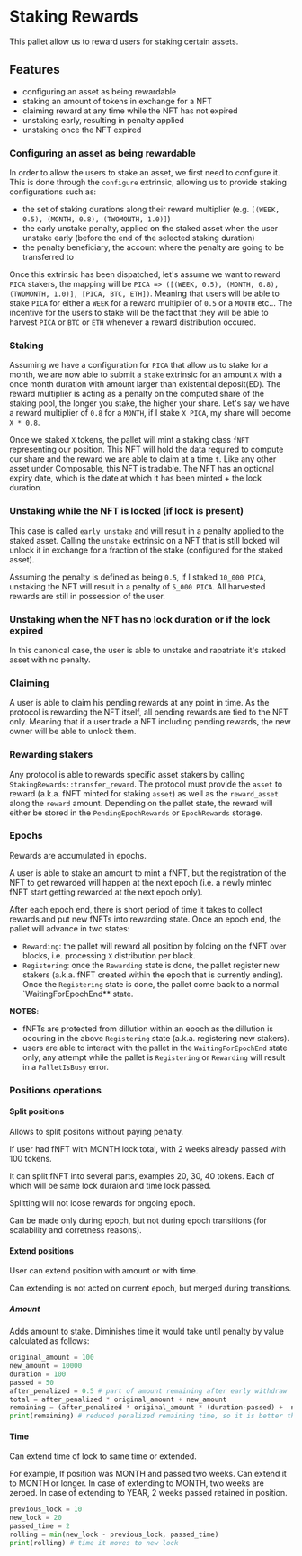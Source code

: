 # Staking Rewards

This pallet allow us to reward users for staking certain assets.

## Features

- configuring an asset as being rewardable
- staking an amount of tokens in exchange for a NFT
- claiming reward at any time while the NFT has not expired
- unstaking early, resulting in penalty applied
- unstaking once the NFT expired

### Configuring an asset as being rewardable

In order to allow the users to stake an asset, we first need to configure it.
This is done through the `configure` extrinsic, allowing us to provide staking
configurations such as:

- the set of staking durations along their reward multiplier (e.g. `[(WEEK,
  0.5), (MONTH, 0.8), (TWOMONTH, 1.0)]`)
- the early unstake penalty, applied on the staked asset when the user unstake
  early (before the end of the selected staking duration)
- the penalty beneficiary, the account where the penalty are going to be
  transferred to

Once this extrinsic has been dispatched, let's assume we want to reward `PICA`
stakers, the mapping will be `PICA => ([(WEEK, 0.5), (MONTH, 0.8), (TWOMONTH,
1.0)], [PICA, BTC, ETH])`. Meaning that users will be able to stake `PICA` for
either a `WEEK` for a reward multiplier of `0.5` or a `MONTH` etc... The
incentive for the users to stake will be the fact that they will be able to
harvest `PICA` or `BTC` or `ETH` whenever a reward distribution occured.

### Staking

Assuming we have a configuration for `PICA` that allow us to stake for a month,
we are now able to submit a `stake` extrinsic for an amount `X` with a once
month duration with amount larger than existential deposit(ED). The reward
multiplier is acting as a penalty on the computed share of the staking pool, the
longer you stake, the higher your share. Let's say we have a reward multiplier
of `0.8` for a `MONTH`, if I stake `X PICA`, my share will become `X * 0.8`.

Once we staked `X` tokens, the pallet will mint a staking class `fNFT`
representing our position. This NFT will hold the data required to compute our
share and the reward we are able to claim at a time `t`. Like any other asset
under Composable, this NFT is tradable. The NFT has an optional expiry date,
which is the date at which it has been minted + the lock duration.

### Unstaking while the NFT is locked (if lock is present)

This case is called `early unstake` and will result in a penalty applied to the
staked asset. Calling the `unstake` extrinsic on a NFT that is still locked will
unlock it in exchange for a fraction of the stake (configured for the staked
asset).

Assuming the penalty is defined as being `0.5`, if I staked `10_000 PICA`,
unstaking the NFT will result in a penalty of `5_000 PICA`. All harvested
rewards are still in possession of the user.

### Unstaking when the NFT has no lock duration or if the lock expired

In this canonical case, the user is able to unstake and rapatriate it's staked
asset with no penalty.

### Claiming

A user is able to claim his pending rewards at any point in time. As the
protocol is rewarding the NFT itself, all pending rewards are tied to the NFT
only. Meaning that if a user trade a NFT including pending rewards, the new
owner will be able to unlock them.

### Rewarding stakers

Any protocol is able to rewards specific asset stakers by calling
`StakingRewards::transfer_reward`. The protocol must provide the `asset` to
reward (a.k.a. fNFT minted for staking `asset`) as well as the `reward_asset`
along the `reward` amount. Depending on the pallet state, the reward will either
be stored in the `PendingEpochRewards` or `EpochRewards` storage.

### Epochs

Rewards are accumulated in epochs.

A user is able to stake an amount to mint a fNFT, but the registration of the
NFT to get rewarded will happen at the next epoch (i.e. a newly minted fNFT
start getting rewarded at the next epoch only).

After each epoch end, there is short period of time it takes to collect rewards
and put new fNFTs into rewarding state. Once an epoch end, the pallet will
advance in two states:
- `Rewarding`: the pallet will reward all position by folding on the fNFT over
  blocks, i.e. processing `X` distribution per block.
- `Registering`: once the `Rewarding` state is done, the pallet register new
stakers (a.k.a. fNFT created within the epoch that is currently ending). Once
the `Registering` state is done, the pallet come back to a normal
`WaitingForEpochEnd** state.

**NOTES**:
- fNFTs are protected from dillution within an epoch as the dillution is
  occuring in the above `Registering` state (a.k.a. registering new stakers).
- users are able to interact with the pallet in the `WaitingForEpochEnd` state
  only, any attempt while the pallet is `Registering` or `Rewarding` will result
  in a `PalletIsBusy` error.


### Positions operations



#### Split positions

Allows to split positons without paying penalty.

If user had fNFT with MONTH lock total, with 2 weeks already passed with 100
tokens.

It can split fNFT into several parts, examples 20, 30, 40 tokens. Each of which
will be same lock duraion and time lock passed.

Splitting will not loose rewards for ongoing epoch.

Can be made only during epoch, but not during epoch transitions (for scalability
and corretness reasons).

#### Extend positions

User can extend position with amount or with time.

Can extending is not acted on current epoch, but merged during transitions.

##### Amount

Adds amount to stake. Diminishes time it would take until penalty by value
calculated as follows:

```python
original_amount = 100
new_amount = 10000
duration = 100
passed = 50
after_penalized = 0.5 # part of amount remaining after early withdraw
total = after_penalized * original_amount + new_amount
remaining = (after_penalized * original_amount * (duration-passed) +  new_amount * duration  ) / total
print(remaining) # reduced penalized remaining time, so it is better than create new fNFT but not as good as if it was staked originally so much 
```

#### Time

Can extend time of lock to same time or extended.

For example, If position was MONTH and passed two weeks. Can extend it to MONTH
or longer. In case of extending to MONTH, two weeks are zeroed. In case of
extending to YEAR, 2 weeks passed retained in position.

```python
previous_lock = 10
new_lock = 20
passed_time = 2
rolling = min(new_lock - previous_lock, passed_time)
print(rolling) # time it moves to new lock
```

